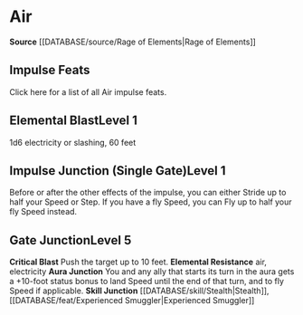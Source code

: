﻿---
element: Air
id: '1'
name: Air
rarity: Common
source: '[[DATABASE/source/Rage of Elements|Rage of Elements]]'
type: Kineticist Element

---
# Air

**Source** [[DATABASE/source/Rage of Elements|Rage of Elements]]

## Impulse Feats

Click here for a list of all Air impulse feats.

## Elemental Blast<span class="item-type">Level 1</span>

1d6 electricity or slashing, 60 feet

## Impulse Junction (Single Gate)<span class="item-type">Level 1</span>

Before or after the other effects of the impulse, you can either Stride up to half your Speed or Step. If you have a fly Speed, you can Fly up to half your fly Speed instead.

## Gate Junction<span class="item-type">Level 5</span>

**Critical Blast** Push the target up to 10 feet.
**Elemental Resistance** air, electricity
**Aura Junction** You and any ally that starts its turn in the aura gets a +10-foot status bonus to land Speed until the end of that turn, and to fly Speed if applicable.
**Skill Junction** [[DATABASE/skill/Stealth|Stealth]], [[DATABASE/feat/Experienced Smuggler|Experienced Smuggler]]